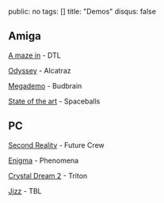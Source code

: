 public: no
tags: []
title: "Demos"
disqus: false

## Amiga

[A maze in](https://www.youtube.com/watch?v=fcB-v8D3i6s) - DTL

[Odyssey](https://www.youtube.com/watch?v=xBzVMSUMGXU) - Alcatraz

[Megademo](https://www.youtube.com/watch?v=_Iw9vyFzjGU) - Budbrain

[State of the art](https://www.youtube.com/watch?v=89wq5EoXy-0) - Spaceballs

## PC

[Second Reality](https://www.youtube.com/watch?v=rFv7mHTf0nA) - Future Crew

[Enigma](https://www.youtube.com/watch?v=iGpU3DicbLQ) - Phenomena

[Crystal Dream 2](https://www.youtube.com/watch?v=BLMUfBikxTY) - Triton

[Jizz](https://www.youtube.com/watch?v=9Bu2VUFMPmU) - TBL
